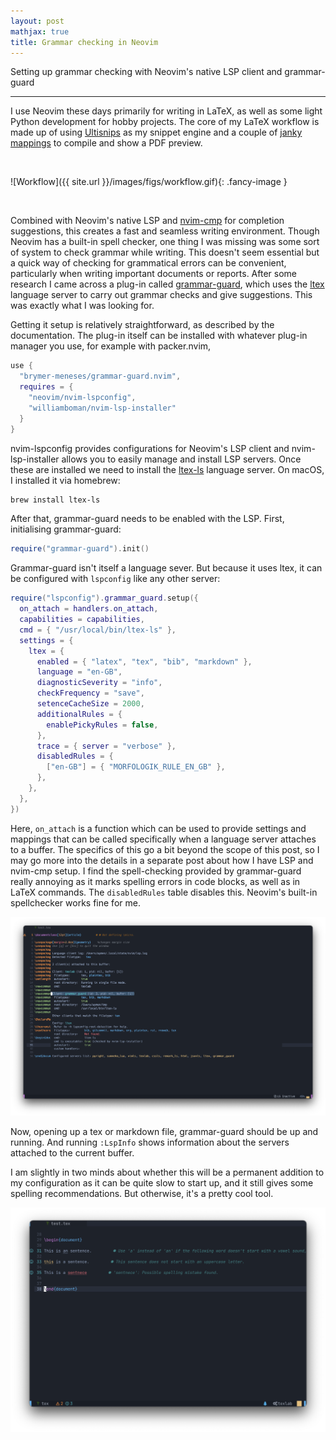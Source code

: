 ```yaml
---
layout: post
mathjax: true
title: Grammar checking in Neovim
---
```


Setting up grammar checking with Neovim's native LSP client and grammar-guard

---

I use Neovim these days primarily for writing in LaTeX, as well as some light
Python development for hobby projects. The core of my LaTeX workflow is made up
of using [Ultisnips](http://github.com/SirVer/ultisnips) as my snippet engine
and a couple of [janky
mappings](https://github.com/aymenhafeez/dotfiles/blob/master/nvim/after/ftplugin/tex.lua)
to compile and show a PDF preview.

<br>

![Workflow]({{ site.url }}/images/figs/workflow.gif){: .fancy-image }

<br>

Combined with Neovim's native LSP and
[nvim-cmp](http://github.com/hrsh7th/nvim-cmp) for completion suggestions, this
creates a fast and seamless writing environment. Though Neovim has
a built-in spell checker, one thing I was missing was some sort of system to
check grammar while writing. This doesn't seem essential but a quick way of
checking for grammatical errors can be convenient, particularly when writing
important documents or reports. After some research I came across a plug-in
called [grammar-guard](http://github.com/brymer-meneses/grammar-guard.nvim),
which uses the [ltex](http://github.com/valentjn/ltex-ls) language server to
carry out grammar checks and give suggestions. This was exactly what I was
looking for.

Getting it setup is relatively straightforward, as described by the
documentation. The plug-in itself can be installed with whatever plug-in manager
you use, for example with packer.nvim,

```lua
use {
  "brymer-meneses/grammar-guard.nvim",
  requires = {
    "neovim/nvim-lspconfig",
    "williamboman/nvim-lsp-installer"
  }
}
```

nvim-lspconfig provides configurations for Neovim's LSP client and
nvim-lsp-installer allows you to easily manage and install LSP servers. Once
these are installed we need to install the
[ltex-ls](https://github.com/valentjn/ltex-ls) language server. On macOS,
I installed it via homebrew:

```bash
brew install ltex-ls
```

After that, grammar-guard needs to be enabled with the LSP. First, initialising
grammar-guard:

```lua
require("grammar-guard").init()
```

Grammar-guard isn't itself a language sever. But because it uses ltex, it can be
configured with `lspconfig` like any other server:

```lua
require("lspconfig").grammar_guard.setup({
  on_attach = handlers.on_attach,
  capabilities = capabilities,
  cmd = { "/usr/local/bin/ltex-ls" },
  settings = {
    ltex = {
      enabled = { "latex", "tex", "bib", "markdown" },
      language = "en-GB",
      diagnosticSeverity = "info",
      checkFrequency = "save",
      setenceCacheSize = 2000,
      additionalRules = {
        enablePickyRules = false,
      },
      trace = { server = "verbose" },
      disabledRules = {
        ["en-GB"] = { "MORFOLOGIK_RULE_EN_GB" },
      },
    },
  },
})
```

Here, `on_attach` is a function which can be used to provide settings and
mappings that can be called specifically when a language server attaches to
a buffer. The specifics of this go a bit beyond the scope of this post, so I may
go more into the details in a separate post about how I have LSP and nvim-cmp
setup. I find the spell-checking provided by grammar-guard really annoying as it
marks spelling errors in code blocks, as well as in LaTeX commands. The
`disabledRules` table disables this. Neovim's built-in spellchecker works fine
for me.

<p align="center">
  <img src="../images/figs/lspinfo.png" width="700"/>
</p>

Now, opening up a tex or markdown file, grammar-guard should be up and running.
And running `:LspInfo` shows information about the servers attached to the current
buffer.

I am slightly in two minds about whether this will be a permanent addition to my
configuration as it can be quite slow to start up, and it still gives some
spelling recommendations. But otherwise, it's a pretty cool tool.

<p align="center">
  <img src="../images/figs/example.png" width="700"/>
</p>
